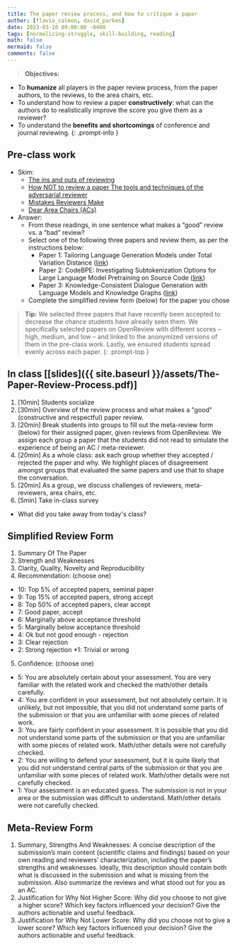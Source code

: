 ```yaml
---
title: The paper review process, and how to critique a paper
author: [flavio_calmon, david_parkes]
date: 2023-03-10 09:00:00 -0400
tags: [normalizing-struggle, skill-building, reading]
math: false
mermaid: false
comments: false
---
```


> **Objectives:**
* To **humanize** all players in the paper review process, from the paper authors, to the reviews, to the area chairs, etc. 
* To understand how to review a paper **constructively**: what can the authors do to realistically improve the score you give them as a reviewer? 
* To understand the **benefits and shortcomings** of conference and journal reviewing.
{: .prompt-info }


## Pre-class work

* Skim:
  * [The ins and outs of reviewing](https://dtai.cs.kuleuven.be/events/ReviewingTutorial/ECMLPKDD_2019_Tutorial_on_Reviewing_FULL.pdf)
  * [How NOT to review a paper The tools and techniques of the adversarial reviewer](https://sigmodrecord.org/publications/sigmodRecord/0812/p100.open.cormode.pdf)
  * [Mistakes Reviewers Make](https://sites.umiacs.umd.edu/elm/2016/02/01/mistakes-reviewers-make/)
  * [Dear Area Chairs (ACs)](https://www.seas.upenn.edu/~nenkova/AreaChairsInstructions.pdf)
* Answer:
  * From these readings, in one sentence what makes a “good” review vs. a “bad” review?
  * Select one of the following three papers and review them, as per the instructions below:
    * Paper 1: Tailoring Language Generation Models under Total Variation Distance ([link](https://openreview.net/references/pdf?id=aRVntLBk3H))
    * Paper 2: CodeBPE: Investigating Subtokenization Options for Large Language Model Pretraining on Source Code ([link](https://openreview.net/references/pdf?id=cCMhg6zrn))
    * Paper 3: Knowledge-Consistent Dialogue Generation with Language Models and Knowledge Graphs ([link](https://openreview.net/references/pdf?id=1kBhotsBk))
  * Complete the simplified review form (below) for the paper you chose

> **Tip:** We selected three papers that have recently been accepted to decrease the chance students have already seen them. We specifically selected papers on OpenReview with different scores – high, medium, and low – and linked to the anonymized versions of them in the pre-class work. Lastly, we ensured students spread evenly across each paper. 
{: .prompt-top }

## In class \[[slides]({{ site.baseurl }}/assets/The-Paper-Review-Process.pdf)\]

1. [10min] Students socialize
2. [30min] Overview of the review process and what makes a "good" (constructive and respectful) paper review.
3. [20min] Break students into groups to fill out the meta-review form (below) for their assigned paper, given reviews from OpenReview. We assign each group a paper that the students did not read to simulate the experience of being an AC / meta-reviewer.
4. [20min] As a whole class: ask each group whether they accepted / rejected the paper and why. We highlight places of disagreement amongst groups that evaluated the same papers and use that to shape the conversation.
5. [20min] As a group, we discuss challenges of reviewers, meta-reviewers, area chairs, etc.
6. [5min] Take in-class survey
  * What did you take away from today's class?

## Simplified Review Form

1. Summary Of The Paper
2. Strength and Weaknesses
3. Clarity, Quality, Novelty and Reproducibility
4. Recommendation: (choose one)
  * 10: Top 5% of accepted papers, seminal paper
  * 9: Top 15% of accepted papers, strong accept 
  * 8: Top 50% of accepted papers, clear accept
  * 7: Good paper, accept
  * 6: Marginally above acceptance threshold
  * 5: Marginally below acceptance threshold
  * 4: Ok but not good enough - rejection
  * 3: Clear rejection
  * 2: Strong rejection
  *1: Trivial or wrong
5. Confidence: (choose one)
  * 5: You are absolutely certain about your assessment. You are very familiar with the related work and checked the math/other details carefully.
  * 4: You are confident in your assessment, but not absolutely certain. It is unlikely, but not impossible, that you did not understand some parts of the submission or that you are unfamiliar with some pieces of related work.
  * 3: You are fairly confident in your assessment. It is possible that you did not understand some parts of the submission or that you are unfamiliar with some pieces of related work. Math/other details were not carefully checked.
  * 2: You are willing to defend your assessment, but it is quite likely that you did not understand central parts of the submission or that you are unfamiliar with some pieces of related work. Math/other details were not carefully checked.
  * 1: Your assessment is an educated guess. The submission is not in your area or the submission was difficult to understand. Math/other details were not carefully checked.

## Meta-Review Form

1. Summary, Strengths And Weaknesses: A concise description of the submission’s main content (scientific claims and findings) based on your own reading and reviewers’ characterization, including the paper’s strengths and weaknesses. Ideally, this description should contain both what is discussed in the submission and what is missing from the submission. Also summarize the reviews and what stood out for you as an AC.
2. Justification for Why Not Higher Score: Why did you choose to not give a higher score? Which key factors influenced your decision? Give the authors actionable and useful feedback.
3. Justification for Why Not Lower Score: Why did you choose not to give a lower score? Which key factors influenced your decision? Give the authors actionable and useful feedback.


